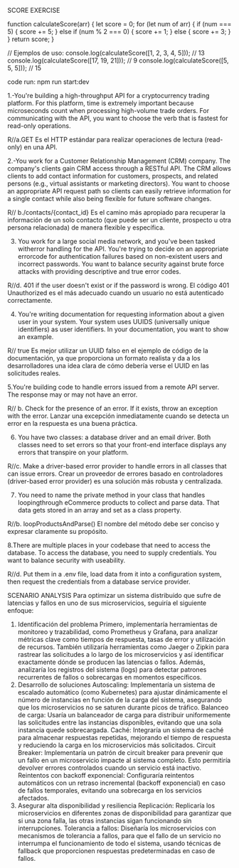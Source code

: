 SCORE EXERCISE

function calculateScore(arr) {
    let score = 0;
    for (let num of arr) {
      if (num === 5) {
        score += 5;
      }
      else if (num % 2 === 0) {
        score += 1;
      }
      else {
        score += 3;
      }
    }
    return score;
  }
  
  // Ejemplos de uso:
  console.log(calculateScore([1, 2, 3, 4, 5])); // 13
  console.log(calculateScore([17, 19, 21]));    // 9
  console.log(calculateScore([5, 5, 5]));       // 15
  

code run: npm run start:dev

1.-You're building a high-throughput API for a cryptocurrency trading
platform. For this platform, time is extremely important because
microseconds count when processing high-volume trade orders. For
communicating with the API, you want to choose the verb that is fastest
for read-only operations.

R//a.GET
Es el HTTP estándar para realizar operaciones de lectura (read-only) en una API.


2.-You work for a Customer Relationship Management (CRM) company. The
company's clients gain CRM access through a RESTful API. The CRM allows
clients to add contact information for customers, prospects, and related
persons (e.g., virtual assistants or marketing directors). You want to choose an
appropriate API request path so clients can easily retrieve information for a
single contact while also being flexible for future software changes.

R// b./contacts/{contact_id}
Es el camino más apropiado para recuperar la información de un solo contacto (que puede ser un cliente, prospecto u otra persona relacionada) de manera flexible y específica.

3. You work for a large social media network, and you've been tasked witherror
handling for the API. You're trying to decide on an appropriate errorcode for
authentication failures based on non-existent users and incorrect passwords.
You want to balance security against brute force attacks with providing
descriptive and true error codes.

R//d. 401 if the user doesn't exist or if the password is wrong.
El código 401 Unauthorized es el más adecuado cuando un usuario no está autenticado correctamente.

4. You're writing documentation for requesting information about a given user in
your system. Your system uses UUIDS (universally unique identifiers) as user
identifiers. In your documentation, you want to show an example.

R// true
Es mejor utilizar un UUID falso en el ejemplo de código de la documentación, ya que proporciona un formato realista y da a los desarrolladores una idea clara de cómo debería verse el UUID en las solicitudes reales.

5.You're building code to handle errors issued from a remote API server. The
response may or may not have an error.

R// b. Check for the presence of an error. If it exists, throw an exception with the error.
Lanzar una excepción inmediatamente cuando se detecta un error en la respuesta es una buena práctica.


6. You have two classes: a database driver and an email driver. Both classes
need to set errors so that your front-end interface displays any errors that
transpire on your platform.

R//c. Make a driver-based error provider to handle errors in all classes that can issue errors.
Crear un proveedor de errores basado en controladores (driver-based error provider) es una solución más robusta y centralizada.


7. You need to name the private method in your class that handles
loopingthrough eCommerce products to collect and parse data. That data gets
stored in an array and set as a class property.

R//b. loopProductsAndParse()
El nombre del método debe ser conciso y expresar claramente su propósito.

8.There are multiple places in your codebase that need to access the
database. To access the database, you need to supply credentials. You
want to balance security with useability.

R//d. Put them in a .env file, load data from it into a configuration system, then request the credentials from a database service provider.

SCENARIO ANALYSIS
Para optimizar un sistema distribuido que sufre de latencias y fallos en uno de sus microservicios, seguiría el siguiente enfoque:

1. Identificación del problema
Primero, implementaría herramientas de monitoreo y trazabilidad, como Prometheus y Grafana, para analizar métricas clave como tiempos de respuesta, tasas de error y utilización de recursos. También utilizaría herramientas como Jaeger o Zipkin para rastrear las solicitudes a lo largo de los microservicios y así identificar exactamente dónde se producen las latencias o fallos.
Además, analizaría los registros del sistema (logs) para detectar patrones recurrentes de fallos o sobrecargas en momentos específicos.
2. Desarrollo de soluciones
Autoscaling: Implementaría un sistema de escalado automático (como Kubernetes) para ajustar dinámicamente el número de instancias en función de la carga del sistema, asegurando que los microservicios no se saturen durante picos de tráfico.
Balanceo de carga: Usaría un balanceador de carga para distribuir uniformemente las solicitudes entre las instancias disponibles, evitando que una sola instancia quede sobrecargada.
Caché: Integraría un sistema de caché para almacenar respuestas repetidas, mejorando el tiempo de respuesta y reduciendo la carga en los microservicios más solicitados.
Circuit Breaker: Implementaría un patrón de circuit breaker para prevenir que un fallo en un microservicio impacte al sistema completo. Esto permitiría devolver errores controlados cuando un servicio está inactivo.
Reintentos con backoff exponencial: Configuraría reintentos automáticos con un retraso incremental (backoff exponencial) en caso de fallos temporales, evitando una sobrecarga en los servicios afectados.
3. Asegurar alta disponibilidad y resiliencia
Replicación: Replicaría los microservicios en diferentes zonas de disponibilidad para garantizar que si una zona falla, las otras instancias sigan funcionando sin interrupciones.
Tolerancia a fallos: Diseñaría los microservicios con mecanismos de tolerancia a fallos, para que el fallo de un servicio no interrumpa el funcionamiento de todo el sistema, usando técnicas de fallback que proporcionen respuestas predeterminadas en caso de fallos.
